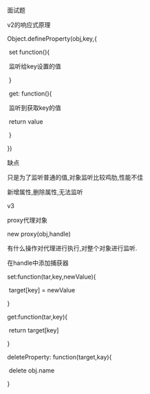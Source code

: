 面试题

v2的响应式原理

Object.defineProperty(obj,key,{

​	set function(){

​		监听给key设置的值

​	 }

​	get: function(){

​		监听到获取key的值

​		return value

​	 }

})

缺点

只是为了监听普通的值,对象监听比较鸡肋,性能不佳

新增属性,删除属性,无法监听





v3

proxy代理对象

new proxy(obj,handle)

有什么操作对代理进行执行,对整个对象进行监听.

在handle中添加捕获器

set:function(tar,key,newValue){

​	target[key] = newValue

}

get:function(tar,key){

​	return target[key]

}

deleteProperty: function(target,kay){

​	delete obj.name

}